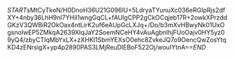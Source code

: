 $START$sMtCyTkoN/H0DnoH36U21G096lU+5LdryaTYunuXc036eRGIpRjs2dfXY+4nby36LhH9nI7YHil1wngGqCL+fAUlgCPP2gCkOCqjeb17R+2owkXPrzddGKzV3QWBiR2OkOax4ntLirK2uf6eAUpGcLXJq+/Do/b3mXvHBwyNk01UxOgsnoIwEP5ZMkqA2639XIqJaY2SoemNCeHY4vAuAgbnIhjFUoOajv0HY5yz09yQ4/zbyCTIqMbYxLX+zXHKI1SbmYEXsO0ehc8ZvkeJQ7o9OencQwZosYtqKD4zENrsigX+yp4p2890PAS3LMjReuDIEBoF522Oj/wouIYtnA==$END$